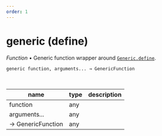 ```yaml
---
order: 1
---
```

# generic (define)

_Function_ &bull; Generic function wrapper around [`Generic.define`](#Generic.define).

<pre><code>generic function, arguments... &rarr; GenericFunction</code></pre>
<br>

| name | type | description |
|------|------|-------------|
|function|any||
|arguments...|any||
|&rarr; GenericFunction|any||



